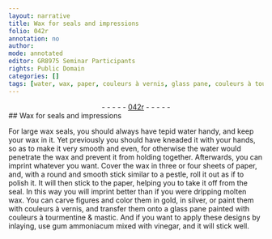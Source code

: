 ```yaml
---
layout: narrative
title: Wax for seals and impressions
folio: 042r
annotation: no
author:
mode: annotated
editor: GR8975 Seminar Participants
rights: Public Domain
categories: []
tags: [water, wax, paper, couleurs à vernis, glass pane, couleurs à tourmentine, mastic, gum ammoniacum, vinegar]
---
```


 <div class="folio" align="center">- - - - - <a href="http://gallica.bnf.fr/ark:/12148/btv1b10500001g/f89.image" target="_blank">042r</a> - - - - - </div>   
## Wax for seals and impressions

 
For large wax seals, you should always have tepid <span class="material">water</span> handy, and keep your <span class="material">wax</span> in it. Yet previously you should have kneaded it with your hands, so as to make it very smooth and even, for otherwise the water would penetrate the wax and prevent it from holding together. Afterwards, you can imprint whatever you want. Cover the wax in three or four sheets of <span class="material">paper</span>, and, with a round and smooth <span class="tool">stick</span> similar to a <span class="tool">pestle</span>, roll it out as if to polish it. It will then stick to the paper, helping you to take it off from the seal. In this way you will imprint better than if you were dripping molten wax. You can carve figures and color them in gold, in silver, or paint them with <span class="material">couleurs à vernis</span>, and transfer them onto a <span class="material">glass pane</span> painted with <span class="material">couleurs à tourmentine</span> & <span class="material">mastic</span>. And if you want to apply these designs by inlaying, use <span class="material">gum ammoniacum</span> mixed with <span class="material">vinegar</span>, and it will stick well.
 